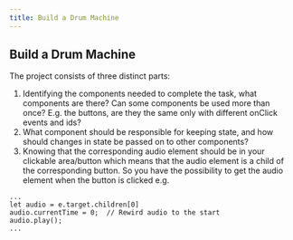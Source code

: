 ```yaml
---
title: Build a Drum Machine
---
```

## Build a Drum Machine

The project consists of three distinct parts:
1. Identifying the components needed to complete the task, what components are there? Can some components be used more than once? E.g. the buttons, are they the same only with different onClick events and ids?
2. What component should be responsible for keeping state, and how should changes in state be passed on to other components?
3. Knowing that the corresponding audio element should be in your clickable area/button which means that the audio element is a child of the corresponding button. So you have the possibility to get the audio element when the button is clicked e.g.
  ```
  ...
  let audio = e.target.children[0]
  audio.currentTime = 0;  // Rewird audio to the start
  audio.play();
  ...
  ```